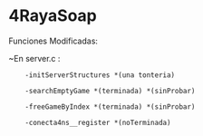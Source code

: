 # 4RayaSoap

Funciones Modificadas: 

   ~En server.c : 
   
        -initServerStructures *(una tonteria)
        
        -searchEmptyGame *(terminada) *(sinProbar)
        
        -freeGameByIndex *(terminada) *(sinProbar)
        
        -conecta4ns__register *(noTerminada)



